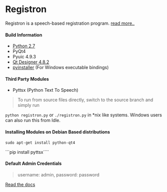 Registron
=========

Registron is a speech-based registration program. [read more..][5]

#### Build Information
- [Python 2.7][1]
- PyQt4
- Pyuic 4.9.3
- [Qt Designer 4.8.2][2]
- [pyinstaller][3] (For Windows executable bindings)

#### Third Party Modules
- Pyttsx (Python Text To Speech)

> To run from source files directly, switch to the source branch and simply run

```python registron.py``` or ```./registron.py``` in *nix like systems. Windows users can also run this from Idle.

#### Installing Modules on Debian Based distributions
```sudo apt-get install python-qt4```

```pip install pyttsx````

#### Default Admin Credentials
> username: admin, password: password


[Read the docs][6]

[1]:http://python.org
[2]:http://qt-project.org
[3]:http://www.pyinstaller.org/
[4]:https://github.com/bl4ckdu5t/registron/blob/master/DOCUMENTATION.md
[5]:https://bl4ckdu5t.github.io/registron
[6]:https://github.com/bl4ckdu5t/registron/blob/master/DOCUMENTATION.md